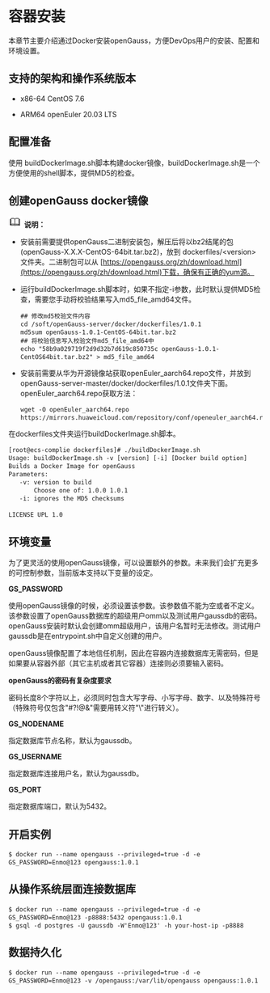 # 容器安装<a name="ZH-CN_TOPIC_0289899741"></a>

本章节主要介绍通过Docker安装openGauss，方便DevOps用户的安装、配置和环境设置。

## 支持的架构和操作系统版本<a name="zh-cn_topic_0283136491_section1017214481014"></a>

-   x86-64 CentOS 7.6

-   ARM64 openEuler 20.03 LTS

## 配置准备<a name="zh-cn_topic_0283136491_section260555142417"></a>

使用 buildDockerImage.sh脚本构建docker镜像，buildDockerImage.sh是一个方便使用的shell脚本，提供MD5的检查。

## 创建openGauss docker镜像<a name="zh-cn_topic_0283136491_section159607494319"></a>

![](public_sys-resources/icon-note.gif) **说明：** 

-   安装前需要提供openGauss二进制安装包，解压后将以bz2结尾的包\(openGauss-X.X.X-CentOS-64bit.tar.bz2\)，放到 dockerfiles/<version\>文件夹。二进制包可以从  [https://opengauss.org/zh/download.html](https://opengauss.org/zh/download.html)下载，确保有正确的yum源。

-   运行buildDockerImage.sh脚本时，如果不指定-i参数，此时默认提供MD5检查，需要您手动将校验结果写入md5\_file\_amd64文件。
    ```
    ## 修改md5校验文件内容
    cd /soft/openGauss-server/docker/dockerfiles/1.0.1
    md5sum openGauss-1.0.1-CentOS-64bit.tar.bz2
    ## 将校验信息写入校验文件md5_file_amd64中
    echo "58b9a029719f2d9d32b7d619c850735c openGauss-1.0.1-CentOS64bit.tar.bz2" > md5_file_amd64 
    ```
    
-   安装前需要从华为开源镜像站获取openEuler\_aarch64.repo文件，并放到openGauss-server-master/docker/dockerfiles/1.0.1文件夹下面。openEuler\_aarch64.repo获取方法：
    ```
    wget -O openEuler_aarch64.repo https://mirrors.huaweicloud.com/repository/conf/openeuler_aarch64.repo
    ```

在dockerfiles文件夹运行buildDockerImage.sh脚本。

```
[root@ecs-complie dockerfiles]# ./buildDockerImage.sh
Usage: buildDockerImage.sh -v [version] [-i] [Docker build option]
Builds a Docker Image for openGauss
Parameters:
   -v: version to build
       Choose one of: 1.0.0 1.0.1
   -i: ignores the MD5 checksums

LICENSE UPL 1.0
```

## 环境变量<a name="zh-cn_topic_0283136491_section14764166174816"></a>

为了更灵活的使用openGauss镜像，可以设置额外的参数。未来我们会扩充更多的可控制参数，当前版本支持以下变量的设定。

**GS\_PASSWORD**

使用openGauss镜像的时候，必须设置该参数。该参数值不能为空或者不定义。该参数设置了openGauss数据库的超级用户omm以及测试用户gaussdb的密码。openGauss安装时默认会创建omm超级用户，该用户名暂时无法修改。测试用户gaussdb是在entrypoint.sh中自定义创建的用户。

openGauss镜像配置了本地信任机制，因此在容器内连接数据库无需密码，但是如果要从容器外部（其它主机或者其它容器）连接则必须要输入密码。

**openGauss的密码有复杂度要求**

密码长度8个字符以上，必须同时包含大写字母、小写字母、数字、以及特殊符号（特殊符号仅包含"\#?!@$%^&\*-"，并且"!$&"需要用转义符"\\"进行转义）。

**GS\_NODENAME**

指定数据库节点名称，默认为gaussdb。

**GS\_USERNAME**

指定数据库连接用户名，默认为gaussdb。

**GS\_PORT**

指定数据库端口，默认为5432。

## 开启实例<a name="zh-cn_topic_0283136491_section148176206211"></a>

```
$ docker run --name opengauss --privileged=true -d -e GS_PASSWORD=Enmo@123 opengauss:1.0.1
```

## 从操作系统层面连接数据库<a name="zh-cn_topic_0283136491_section53753141964"></a>

```
$ docker run --name opengauss --privileged=true -d -e GS_PASSWORD=Enmo@123 -p8888:5432 opengauss:1.0.1
$ gsql -d postgres -U gaussdb -W'Enmo@123' -h your-host-ip -p8888
```

## 数据持久化<a name="zh-cn_topic_0283136491_section973016196416"></a>

```
$ docker run --name opengauss --privileged=true -d -e GS_PASSWORD=Enmo@123 -v /opengauss:/var/lib/opengauss opengauss:1.0.1
```

